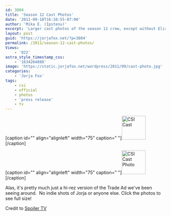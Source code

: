 ```yaml
---
id: 3804
title: 'Season 12 Cast Photos'
date: '2011-09-18T16:10:55-07:00'
author: 'Mika E. (Ipstenu)'
excerpt: 'Larger cast photos of the season 12 crew, except without Elisabeth Harnois for some reason...'
layout: post
guid: 'https://jorjafox.net/?p=3804'
permalink: /2011/season-12-cast-photos/
Views:
    - '822'
astra_style_timestamp_css:
    - '1634264888'
image: 'https://static.jorjafox.net/wordpress/2011/09/cast-photo.jpg'
categories:
    - 'Jorja Fox'
tags:
    - csi
    - official
    - photos
    - 'press release'
    - tv
---
```


[caption id="" align="alignleft" width="75" caption="&nbsp;"]<a href="https://jorjafox.net/gallery/tv/csi/pub/s12/stills/0001-cast.jpg"><img title="CSI Cast" src="https://jorjafox.net/gallery/cache/tv/csi/pub/s12/stills/0001-cast_200_cw200_ch200_thumb.jpg" alt="CSI Cast" width="75" height="75" /></a>[/caption]

[caption id="" align="alignleft" width="75" caption="&nbsp;"]<a href="https://jorjafox.net/gallery/tv/csi/pub/s12/stills/0002-cast.jpg"><img title="CSI Cast Photo" src="https://jorjafox.net/gallery/cache/tv/csi/pub/s12/stills/0002-cast_200_cw200_ch200_thumb.jpg" alt="CSI Cast Photo" width="75" height="75" /></a>[/caption]

Alas, it's pretty much just a hi-rez version of the Trade Ad we've been seeing around. &nbsp;No indie shots of Jorja or anyone else.  Click the photos to see full size!

Credit to <a href="http://www.spoilertv.com/2011/09/csi-las-vegas-season-12-new-promotional.html">Spoiler TV</a>